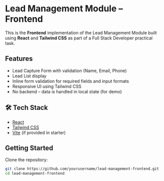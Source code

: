 #  Lead Management Module – Frontend

This is the **Frontend** implementation of the Lead Management Module built using **React** and **Tailwind CSS** as part of a Full Stack Developer practical task.

##  Features

-  Lead Capture Form with validation (Name, Email, Phone)
-  Lead List display
-  Inline form validation for required fields and input formats
- Responsive UI using Tailwind CSS
-  No backend – data is handled in local state (for demo)



## 🛠 Tech Stack

- [React](https://reactjs.org/)
- [Tailwind CSS](https://tailwindcss.com/)
- [Vite](https://vitejs.dev/) (if provided in starter)

##  Getting Started

Clone the repository:

```bash
git clone https://github.com/yourusername/lead-management-frontend.git
cd lead-management-frontend
